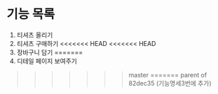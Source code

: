 # 기능 목록
1. 티셔츠 올리기
2. 티셔츠 구매하기
<<<<<<< HEAD
<<<<<<< HEAD
3. 장바구니 담기
=======
3. 디테일 페이지 보여주기
>>>>>>> master
=======
>>>>>>> parent of 82dec35 (기능명세3번에 추가)
